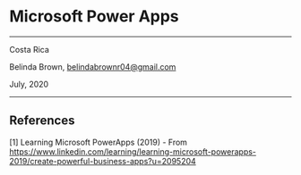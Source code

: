 # Microsoft Power Apps

----------

Costa Rica

Belinda Brown, belindabrownr04@gmail.com

July, 2020

----------

## References 
[1] Learning Microsoft PowerApps (2019) - From https://www.linkedin.com/learning/learning-microsoft-powerapps-2019/create-powerful-business-apps?u=2095204
